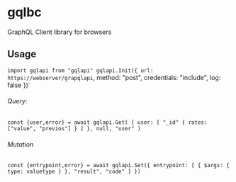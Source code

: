# gqlbc
GraphQL Client library for browsers 

## Usage

`import gqlapi from "gqlapi"
gqlapi.Init({
	url: https://webserver/grapqlapi`,
	method: "post",
	credentials: "include",
	log: false
})`

###### Query:

`const {user,error} = await gqlapi.Get(
						{
							user: [
								"_id"
								{ rates: ["value", "previos"] }
							]
						},
						null,
						"user"
					)`
    
    
###### Mutation

`const {entrypoint,error} = await gqlapi.Set({
				entrypoint: [
					{
						$args: {
							type: valuetype
						}
					},
					"result",
					"code"
				]
			})`
